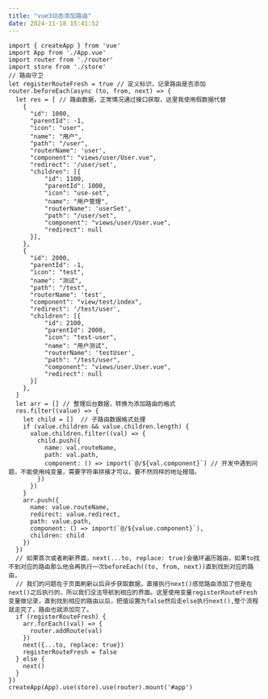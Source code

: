 ```yaml
---
title: "vue3动态添加路由"
date: 2024-11-18 15:41:52
---
```


    import { createApp } from 'vue'
    import App from './App.vue'
    import router from './router'
    import store from './store'
    // 路由守卫
    let registerRouteFresh = true // 定义标识，记录路由是否添加
    router.beforeEach(async (to, from, next) => {
      let res = [ // 路由数据，正常情况通过接口获取，这里我使用假数据代替
        {
          "id": 1000,
          "parentId": -1,
          "icon": "user",
          "name": "用户",
          "path": "/user",
          "routerName": 'user',
          "component": "views/user/User.vue",
          "redirect": '/user/set',
          "children": [{
              "id": 1100,
              "parentId": 1000,
              "icon": "use-set",
              "name": "用户管理",
              "routerName": 'userSet',
              "path": "/user/set",
              "component": "views/user/User.vue",
              "redirect": null
          }],
        }, 
        {
          "id": 2000,
          "parentId": -1,
          "icon": "test",
          "name": "测试",
          "path": "/test",
          "routerName": 'test',
          "component": "view/test/index",
          "redirect": '/test/user',
          "children": [{
              "id": 2100,
              "parentId": 2000,
              "icon": "test-user",
              "name": "用户测试",
              "routerName": 'testUser',
              "path": "/test/user",
              "component": "views/user.User.vue",
              "redirect": null
          }]
        },
      ]
      let arr = [] // 整理后台数据，转换为添加路由的格式
      res.filter((value) => {
        let child = []  // 子路由数据格式处理
        if (value.children && value.children.length) {
          value.children.filter((val) => {
            child.push({
              name: val.routeName,
              path: val.path,
              component: () => import(`@/${val.component}`) // 开发中遇到问题，不能使用纯变量，需要字符串拼接才可以，要不然同样的地址报错。
            })
          })
        }
        arr.push({
          name: value.routeName,
          redirect: value.redirect,
          path: value.path,
          component: () => import(`@/${value.component}`),
          children: child
        })
      })
      // 如果首次或者刷新界面，next(...to, replace: true)会循环遍历路由，如果to找不到对应的路由那么他会再执行一次beforeEach((to, from, next))直到找到对应的路由，
      // 我们的问题在于页面刷新以后异步获取数据，直接执行next()感觉路由添加了但是在next()之后执行的，所以我们没法导航到相应的界面。这里使用变量registerRouteFresh变量做记录，直到找到相应的路由以后，把值设置为false然后走else执行next(),整个流程就走完了，路由也就添加完了。
      if (registerRouteFresh) {
        arr.forEach((val) => {
          router.addRoute(val)
        })
        next({...to, replace: true})
        registerRouteFresh = false
      } else {
        next()
      }
    })
    createApp(App).use(store).use(router).mount('#app')
